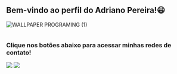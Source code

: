 ## Bem-vindo ao perfil do Adriano Pereira!😃

![WALLPAPER PROGRAMING (1)](https://user-images.githubusercontent.com/113852147/221328404-8775e5bb-c11a-445a-a03c-109dfdbe533b.png)

<div align="center">
  <img src="[https://user-images.githubusercontent.com/113852147/219984819-beaf4aa7-8ce2-48f7-aaca-5718e12deaa0.png](https://user-images.githubusercontent.com/113852147/221328404-8775e5bb-c11a-445a-a03c-109dfdbe533b.png)"  height="0"  width="0px"/>
</div>

### Clique nos botões abaixo para acessar minhas redes de contato!
 
<div>
  <a href = "mailto:adriano.pereiradasilva.15011999@gmail.com"><img src="https://img.shields.io/badge/-Gmail-%23333?style=for-the-badge&logo=gmail&logoColor=white" target="_blank"></a>
  <a href="https://www.linkedin.com/in/adriano-pereira-3149b0251/" target="_blank"><img src="https://img.shields.io/badge/-LinkedIn-%230077B5?style=for-the-badge&logo=linkedin&logoColor=white" target="_blank"></a> 
</div>
